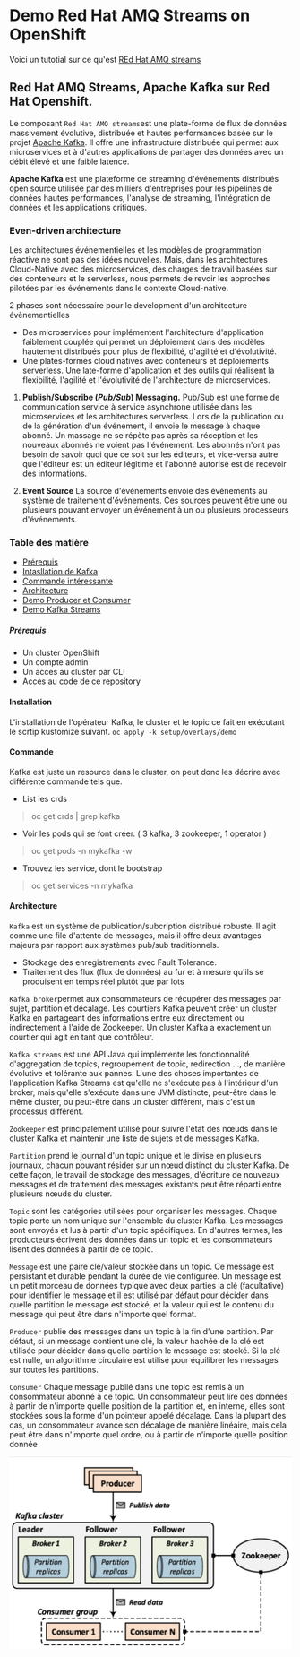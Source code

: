 # Demo Red Hat AMQ Streams on OpenShift

Voici un tutotial sur ce qu'est [REd Hat AMQ streams](https://www.redhat.com/en/resources/amq-streams-datasheet)


## Red Hat AMQ Streams, Apache Kafka sur Red Hat Openshift.

Le composant `Red Hat AMQ streams`est une plate-forme de flux de données massivement évolutive, distribuée et hautes performances basée sur le projet [Apache Kafka](https://kafka.apache.org/). Il offre une infrastructure distribuée qui permet aux microservices et à d'autres applications de partager des données avec un débit élevé et une faible latence.


__Apache Kafka__ est une plateforme de streaming d'événements distribués open source utilisée par des milliers d'entreprises pour les pipelines de données hautes performances, l'analyse de streaming, l'intégration de données et les applications critiques.

### Even-driven architecture

Les architectures événementielles et les modèles de programmation réactive ne sont pas des idées nouvelles. Mais, dans les architectures Cloud-Native avec des microservices, des charges de travail basées sur des conteneurs et le serverless, nous permets de revoir les approches pilotées par les événements dans le contexte Cloud-native.


2 phases sont nécessaire pour le development d'un architecture évènementielles
* Des microservices pour implémentent l'architecture d'application faiblement couplée qui permet un déploiement dans des modèles hautement distribués pour plus de flexibilité, d'agilité et d'évolutivité.
* Une plates-formes cloud natives avec conteneurs et déploiements serverless. Une late-forme d'application et des outils qui réalisent la flexibilité, l'agilité et l'évolutivité de l'architecture de microservices.


1. __Publish/Subscribe (_Pub/Sub_) Messaging.__
Pub/Sub est une forme de communication service à service asynchrone utilisée dans les microservices et les architectures serverless. Lors de la publication ou de la génération d'un événement, il envoie le message à chaque abonné. Un massage ne se répète pas après sa réception et les nouveaux abonnés ne voient pas l'événement. Les abonnés n'ont pas besoin de savoir quoi que ce soit sur les éditeurs, et vice-versa autre que l'éditeur est un éditeur légitime et l'abonné autorisé est de recevoir des informations.

1. __Event Source__
La source d'événements envoie des événements au système de traitement d'événements. Ces sources peuvent être une ou plusieurs pouvant envoyer un événement à un ou plusieurs processeurs d'événements.


### Table des matière
* [Prérequis](#prérequis)
* [Intasllation de Kafka](#installation)
* [Commande intéressante](#commande)
* [Architecture](#architecture)
* [Demo Producer et Consumer](docs/demo-consumer-producer.md)
* [Demo Kafka Streams](docs/demo-kafka-streams.md)

##### Prérequis
* Un cluster OpenShift
* Un compte admin
* Un acces au cluster par CLI
* Accès au code de ce repository


#### Installation

L'installation de l'opérateur Kafka, le cluster et le topic ce fait en exécutant le scrtip kustomize suivant.
    ```
    oc apply -k setup/overlays/demo
    ```


#### Commande
Kafka est juste un resource dans le cluster, on peut donc les décrire avec différente commande tels que.

* List les crds
 > oc get crds | grep kafka
* Voir les pods qui se font créer. ( 3 kafka, 3 zookeeper, 1 operator )
> oc get pods -n mykafka -w 
* Trouvez les service, dont le bootstrap
> oc get services -n mykafka


#### Architecture 

`Kafka` est un système de publication/subcription distribué robuste. Il agit comme une file d'attente de messages, mais il offre deux avantages majeurs par rapport aux systèmes pub/sub traditionnels.
* Stockage des enregistrements avec Fault Tolerance.
* Traitement des flux (flux de données) au fur et à mesure qu'ils se produisent en temps réel plutôt que par lots

`Kafka broker`permet aux consommateurs de récupérer des messages par sujet, partition et décalage. Les courtiers Kafka peuvent créer un cluster Kafka en partageant des informations entre eux directement ou indirectement à l'aide de Zookeeper. Un cluster Kafka a exactement un courtier qui agit en tant que contrôleur.

`Kafka streams` est une API Java qui implémente les fonctionnalité d'aggregation de topics, regroupement de topic, redirection ..., de manière évolutive et tolérante aux pannes. L'une des choses importantes de l'application Kafka Streams est qu'elle ne s'exécute pas à l'intérieur d'un broker, mais qu'elle s'exécute dans une JVM distincte, peut-être dans le même cluster, ou peut-être dans un cluster différent, mais c'est un processus différent.

`Zookeeper` est principalement utilisé pour suivre l'état des nœuds dans le cluster Kafka et maintenir une liste de sujets et de messages Kafka.

`Partition` prend le journal d'un topic unique et le divise en plusieurs journaux, chacun pouvant résider sur un nœud distinct du cluster Kafka. De cette façon, le travail de stockage des messages, d'écriture de nouveaux messages et de traitement des messages existants peut être réparti entre plusieurs nœuds du cluster. 

`Topic` sont les catégories utilisées pour organiser les messages. Chaque topic porte un nom unique sur l'ensemble du cluster Kafka. Les messages sont envoyés et lus à partir d'un topic spécifiques. En d'autres termes, les producteurs écrivent des données dans un topic et les consommateurs lisent des données à partir de ce topic.

`Message` est une paire clé/valeur stockée dans un topic. Ce message est persistant et durable pendant la durée de vie configurée. Un message est un petit morceau de données typique avec deux parties la clé (facultative) pour identifier le message et il est utilisé par défaut pour décider dans quelle partition le message est stocké, et la valeur qui est le contenu du message qui peut être dans n'importe quel format.

`Producer` publie des messages dans un topic à la fin d'une partition. Par défaut, si un message contient une clé, la valeur hachée de la clé est utilisée pour décider dans quelle partition le message est stocké. Si la clé est nulle, un algorithme circulaire est utilisé pour équilibrer les messages sur toutes les partitions.

`Consumer` Chaque message publié dans une topic est remis à un consommateur abonné à ce topic. Un consommateur peut lire des données à partir de n'importe quelle position de la partition et, en interne, elles sont stockées sous la forme d'un pointeur appelé décalage. Dans la plupart des cas, un consommateur avance son décalage de manière linéaire, mais cela peut être dans n'importe quel ordre, ou à partir de n'importe quelle position donnée

![kafka-architecture](docs/images/kafka-architecture.png)